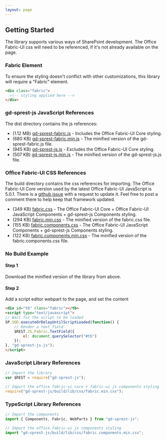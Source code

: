 ```yaml
---
layout: page
---
```


## Getting Started

The library supports various ways of SharePoint development. The Office Fabric-UI css will need to be referenced, if it's not already available on the page.

### Fabric Element

To ensure the styling doesn't conflict with other customizations, this library will require a "Fabric" element.
```html
<div class="fabric">
  <!-- styling applied here -->
</div>
```

### gd-sprest-js JavaScript References

The dist directory contains the js references:

- (1.12 MB) [gd-sprest-fabric.js](https://raw.githubusercontent.com/gunjandatta/sprest-js/master/dist/gd-sprest-fabric.js) - Includes the Office Fabric-UI Core styling.
- (680 KB) [gd-sprest-fabric.min.js](https://raw.githubusercontent.com/gunjandatta/sprest-js/master/dist/gd-sprest-fabric.min.js) - The minified version of the gd-sprest-fabric.js file.
- (945 KB) [gd-sprest-js.js](https://raw.githubusercontent.com/gunjandatta/sprest-js/master/dist/gd-sprest-js.js) - Excludes the Office Fabric-UI Core styling.
- (507 KB) [gd-sprest-js.min.js](https://raw.githubusercontent.com/gunjandatta/sprest-js/master/dist/gd-sprest-js.min.js) - The minified version of the gd-sprest-js.js file.

### Office Fabric-UI CSS References

The build directory contains the css references for importing. The Office Fabric-UI Core version used by the latest Office Fabric-UI JavaScript is 5.0.1. There is a [github issue](https://github.com/OfficeDev/office-ui-fabric-js/issues/346) with a request to update it. Feel free to post a comment there to help keep that framework updated.

- (349 KB) [fabric.css](https://raw.githubusercontent.com/gunjandatta/sprest-js/master/dist/fabric.css) - The Office Fabric-UI Core + Office Fabric-UI JavaScript Components + gd-sprest-js Components styling.
- (294 KB) [fabric.min.css](https://raw.githubusercontent.com/gunjandatta/sprest-js/master/dist/fabric.min.css) - The minified version of the fabric.css file.
- (155 KB) [fabric.components.css](https://raw.githubusercontent.com/gunjandatta/sprest-js/master/dist/fabric.components.css) - The Office Fabric-UI JavaScript Components + gd-sprest-js Components styling.
- (122 KB) [fabric.components.min.css](https://raw.githubusercontent.com/gunjandatta/sprest-js/master/dist/fabric.components.min.css) - The minified version of the fabric.components.css file.

### No Build Example

#### Step 1

Download the minified version of the library from above.

#### Step 2

Add a script editor webpart to the page, and set the content

```html
<div id="tb" class="fabric"></tb>
<script type="text/javascript">
// Wait for the script to be loaded
SP.SOD.executeOrDelayUntilScriptLoaded(function() {
    // Render a text field
    $REST.JS.Fabric.TextField({
        el: document.querySelector("#tb")
    });
}, "gd-sprest-js.js");
</script>
```

### JavaScript Library References

```js
// Import the library
var $REST = require("gd-sprest-js");

// Import the office fabric-ui core + fabric-ui js components styling
require("gd-sprest-js/build/lib/css/fabric.min.css");
```

### TypeScript Library References

```ts
// Import the components
import { Components, Fabric, WebParts } from "gd-sprest-js";

// Import the office fabric-ui js components styling
import "gd-sprest-js/build/lib/css/fabric.components.min.css";
```